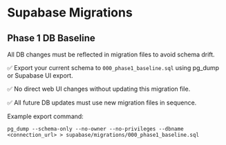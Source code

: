 # Supabase Migrations

## Phase 1 DB Baseline

All DB changes must be reflected in migration files to avoid schema drift.

✅ Export your current schema to `000_phase1_baseline.sql` using pg_dump or Supabase UI export.

✅ No direct web UI changes without updating this migration file.

✅ All future DB updates must use new migration files in sequence.

Example export command:
```
pg_dump --schema-only --no-owner --no-privileges --dbname <connection_url> > supabase/migrations/000_phase1_baseline.sql
```
